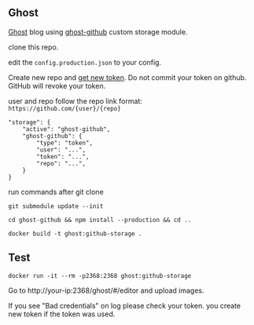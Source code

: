 ## Ghost

[Ghost](https://ghost.org) blog using [ghost-github](https://github.com/ifvictr/ghost-github) custom storage module.

clone this repo.

edit the `config.production.json` to your config.

Create new repo and [get new token](https://github.com/settings/tokens/new).
Do not commit your token on github. GitHub will revoke your token.

user and repo follow the repo link format: `https://github.com/{user}/{repo}`

```
"storage": {
    "active": "ghost-github",
    "ghost-github": {
        "type": "token",
        "user": "...",
        "token": "...",
        "repo": "...",
    }
}
```

run commands after git clone

```
git submodule update --init

cd ghost-github && npm install --production && cd ..

docker build -t ghost:github-storage .
````
## Test
```
docker run -it --rm -p2368:2368 ghost:github-storage
```
Go to http://your-ip:2368/ghost/#/editor and upload images.

If you see "Bad credentials" on log please check your token. you create new  token if the token was used.